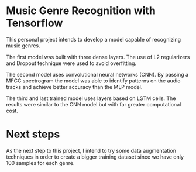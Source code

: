# Music Genre Recognition with Tensorflow

This personal project intends to develop a model capable of recognizing music genres.

The first model was built with three dense layers. The use of L2 regularizers and Dropout technique were used to avoid 
overfitting.

The second model uses convolutional neural networks (CNN). By passing a MFCC spectrogram the model was able to identify 
patterns on the audio tracks and achieve better accuracy than the MLP model.

The third and last trained model uses layers based on LSTM cells. The results were similar to the CNN model but with
far greater computational cost.

# Next steps

As the next step to this project, I intend to try some data augmentation techniques in order to create a bigger training
dataset since we have only 100 samples for each genre.